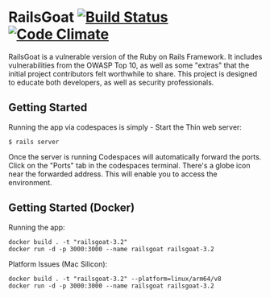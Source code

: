 # RailsGoat [![Build Status](https://api.travis-ci.org/OWASP/railsgoat.png?branch=master)](https://travis-ci.org/OWASP/railsgoat) [![Code Climate](https://codeclimate.com/github/OWASP/railsgoat.png)](https://codeclimate.com/github/OWASP/railsgoat)

RailsGoat is a vulnerable version of the Ruby on Rails Framework. It includes vulnerabilities from the OWASP Top 10, as well as some "extras" that the initial project contributors felt worthwhile to share. This project is designed to educate both developers, as well as security professionals.

## Getting Started

Running the app via codespaces is simply - Start the Thin web server:

```
$ rails server
```

Once the server is running Codespaces will automatically forward the ports. Click on the "Ports" tab in the codespaces terminal. There's a globe icon near the forwarded address. This will enable you to access the environment.

## Getting Started (Docker)

Running the app:

```
docker build . -t "railsgoat-3.2"
docker run -d -p 3000:3000 --name railsgoat railsgoat-3.2
```

Platform Issues (Mac Silicon):

```
docker build . -t "railsgoat-3.2" --platform=linux/arm64/v8
docker run -d -p 3000:3000 --name railsgoat railsgoat-3.2
```